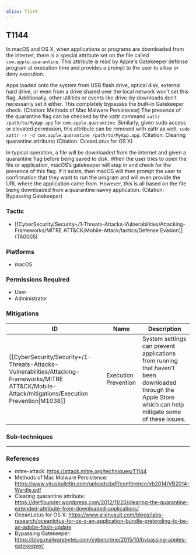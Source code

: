 ```yaml
---
alias: T1144
---
```


## T1144

In macOS and OS X, when applications or programs are downloaded from the internet, there is a special attribute set on the file called <code>com.apple.quarantine</code>. This attribute is read by Apple's Gatekeeper defense program at execution time and provides a prompt to the user to allow or deny execution. 

Apps loaded onto the system from USB flash drive, optical disk, external hard drive, or even from a drive shared over the local network won’t set this flag. Additionally, other utilities or events like drive-by downloads don’t necessarily set it either. This completely bypasses the built-in Gatekeeper check. (Citation: Methods of Mac Malware Persistence) The presence of the quarantine flag can be checked by the xattr command <code>xattr /path/to/MyApp.app</code> for <code>com.apple.quarantine</code>. Similarly, given sudo access or elevated permission, this attribute can be removed with xattr as well, <code>sudo xattr -r -d com.apple.quarantine /path/to/MyApp.app</code>. (Citation: Clearing quarantine attribute) (Citation: OceanLotus for OS X)
 
In typical operation, a file will be downloaded from the internet and given a quarantine flag before being saved to disk. When the user tries to open the file or application, macOS’s gatekeeper will step in and check for the presence of this flag. If it exists, then macOS will then prompt the user to confirmation that they want to run the program and will even provide the URL where the application came from. However, this is all based on the file being downloaded from a quarantine-savvy application. (Citation: Bypassing Gatekeeper)


### Tactic
- [[CyberSecurity/Security+/1-Threats-Attacks-Vulnerabilities/Attacking-Frameworks/MITRE ATT&CK/Mobile-Attack/tactics/Defense Evasion]] (TA0005)

### Platforms
- macOS

### Permissions Required
- User
- Administrator

### Mitigations

| ID | Name | Description |
| --- | --- | --- |
| [[CyberSecurity/Security+/1-Threats-Attacks-Vulnerabilities/Attacking-Frameworks/MITRE ATT&CK/Mobile-Attack/mitigations/Execution Prevention\|M1038]] | Execution Prevention | System settings can prevent applications from running that haven't been downloaded through the Apple Store which can help mitigate some of these issues. |

### Sub-techniques


---
### References

- mitre-attack: https://attack.mitre.org/techniques/T1144
- Methods of Mac Malware Persistence: https://www.virusbulletin.com/uploads/pdf/conference/vb2014/VB2014-Wardle.pdf
- Clearing quarantine attribute: https://derflounder.wordpress.com/2012/11/20/clearing-the-quarantine-extended-attribute-from-downloaded-applications/
- OceanLotus for OS X: https://www.alienvault.com/blogs/labs-research/oceanlotus-for-os-x-an-application-bundle-pretending-to-be-an-adobe-flash-update
- Bypassing Gatekeeper: https://blog.malwarebytes.com/cybercrime/2015/10/bypassing-apples-gatekeeper/
